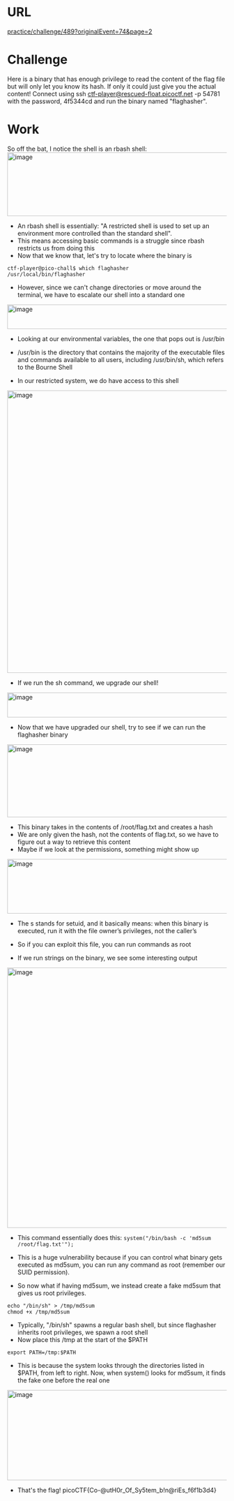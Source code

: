 # URL
[practice/challenge/489?originalEvent=74&page=2](https://play.picoctf.org/practice/challenge/489?originalEvent=74&page=2)

# Challenge
Here is a binary that has enough privilege to read the content of the flag file but will only let you know its hash. If only it could just give you the actual content!
Connect using ssh ctf-player@rescued-float.picoctf.net -p 54781 with the password, 4f5344cd and run the binary named "flaghasher".

# Work

So off the bat, I notice the shell is an rbash shell: 
<img width="749" height="146" alt="image" src="https://github.com/user-attachments/assets/0674de02-bad3-47fb-8397-0172268b3f92" />

* An rbash shell is essentially: "A restricted shell is used to set up an environment more controlled than the standard shell".
* This means accessing basic commands is a struggle since rbash restricts us from doing this
* Now that we know that, let's try to locate where the binary is

```
ctf-player@pico-chall$ which flaghasher
/usr/local/bin/flaghasher
```

* However, since we can't change directories or move around the terminal, we have to escalate our shell into a standard one

<img width="1186" height="56" alt="image" src="https://github.com/user-attachments/assets/1aa5241b-8805-4f3a-a67b-a0a615a8319b" />


* Looking at our environmental variables, the one that pops out is /usr/bin
* /usr/bin is the directory that contains the majority of the executable files and commands available to all users, including /usr/bin/sh, which refers to the Bourne Shell

* In our restricted system, we do have access to this shell
<img width="581" height="648" alt="image" src="https://github.com/user-attachments/assets/be745fa8-a677-4444-ae5e-cd00676505d4" />

* If we run the sh command, we upgrade our shell!
<img width="702" height="57" alt="image" src="https://github.com/user-attachments/assets/ee0a14ec-8494-4d41-8272-f5a3b9e13221" />


* Now that we have upgraded our shell, try to see if we can run the flaghasher binary

<img width="868" height="167" alt="image" src="https://github.com/user-attachments/assets/9c96876c-3170-4554-968c-a52893292af0" />

* This binary takes in the contents of /root/flag.txt and creates a hash
* We are only given the hash, not the contents of flag.txt, so we have to figure out a way to retrieve this content
* Maybe if we look at the permissions, something might show up

<img width="848" height="125" alt="image" src="https://github.com/user-attachments/assets/9a6757cc-f723-436e-9720-fa478c4b0464" />

* The s stands for setuid, and it basically means: when this binary is executed, run it with the file owner’s privileges, not the caller’s
* So if you can exploit this file, you can run commands as root

* If we run strings on the binary, we see some interesting output
<img width="583" height="597" alt="image" src="https://github.com/user-attachments/assets/f792029f-d9a8-4934-903e-c208aa569d54" />

* This command essentially does this: ```system("/bin/bash -c 'md5sum /root/flag.txt'");```
* This is a huge vulnerability because if you can control what binary gets executed as md5sum, you can run any command as root (remember our SUID permission).

* So now what if having md5sum, we instead create a fake md5sum that gives us root privileges.

```
echo "/bin/sh" > /tmp/md5sum
chmod +x /tmp/md5sum
```

* Typically, "/bin/sh" spawns a regular bash shell, but since flaghasher inherits root privileges, we spawn a root shell
* Now place this /tmp at the start of the $PATH

```
export PATH=/tmp:$PATH
```

* This is because the system looks through the directories listed in $PATH, from left to right. Now, when system() looks for md5sum, it finds the fake one before the real one

<img width="1381" height="207" alt="image" src="https://github.com/user-attachments/assets/a8e8fad2-97b3-4610-b5d3-3c783a2d1663" />

* That's the flag! picoCTF{Co-@utH0r_Of_Sy5tem_b!n@riEs_f6f1b3d4}
